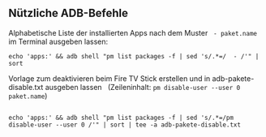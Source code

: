 ## Nützliche ADB-Befehle

Alphabetische Liste der installierten Apps nach dem Muster ` - paket.name` im Terminal ausgeben lassen:
```
echo 'apps:' && adb shell "pm list packages -f | sed 's/.*=/  - /'" | sort
```

Vorlage zum deaktivieren beim Fire TV Stick erstellen und in adb-pakete-disable.txt ausgeben lassen 
&nbsp;
(Zeileninhalt: `pm disable-user --user 0 paket.name`)
```

echo 'apps:' && adb shell "pm list packages -f | sed 's/.*=/pm disable-user --user 0 /'" | sort | tee -a adb-pakete-disable.txt

```